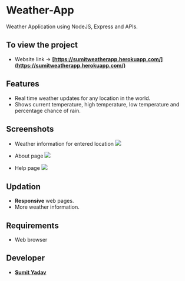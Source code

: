 # Weather-App
Weather Application using NodeJS, Express and APIs.

## To view the project
* Website link -> **[https://sumitweatherapp.herokuapp.com/](https://sumitweatherapp.herokuapp.com/)**


## Features
* Real time weather updates for any location in the world. 
* Shows current temperature, high temperature, low temperature and percentage chance of rain.


## Screenshots 
* Weather information for entered location
        <img src="https://github.com/sumiie24/Weather-App-/blob/master/screenshots/weather.png" />

* About page
        <img src="https://github.com/sumiie24/Weather-App-/blob/master/screenshots/about.png" />

* Help page
        <img src="https://github.com/sumiie24/Weather-App-/blob/master/screenshots/help.png" />


## Updation
* **Responsive** web pages.
* More weather information.


## Requirements
* Web browser


## Developer 
* **[Sumit Yadav](https://www.linkedin.com/in/sumiie24/)**



